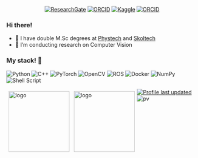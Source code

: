 <p align="center">
    <a href="https://www.researchgate.net/profile/Ilya-Basharov" target="_blank"><img alt="ResearchGate" src="https://img.shields.io/badge/-ResearchGate-00CCBB?style=flat-square&logo=ResearchGate&logoColor=white"></a>
    <a href="https://orcid.org/0000-0002-6442-7789" target="_blank"><img alt="ORCID" src="https://img.shields.io/badge/-ORCID-A6CE39?style=flat-square&logo=ORCID&logoColor=white"></a>
    <a href="https://www.kaggle.com/ilyabasharov" target="_blank"><img alt="Kaggle" src="https://img.shields.io/badge/Kaggle-20BEFF?style=flat-square&logo=Kaggle&logoColor=white"></a>
    <a href="https://leetcode.com/ilyabasharov98" target="_blank"><img alt="ORCID" src="https://img.shields.io/badge/-LeetCode-FFA116?style=flat-square&logo=LeetCode&logoColor=white"></a>
</p>

### Hi there!
- 🔭 I have double M.Sc degrees at [Phystech](https://mipt.ru/english/) and [Skoltech](https://www.skoltech.ru/en/)
- 🌱 I’m conducting research on Computer Vision

### My stack! :dango:
![Python](https://img.shields.io/badge/python-3670A0?style=for-the-badge&logo=python&logoColor=ffdd54)
![C++](https://img.shields.io/badge/c++-%2300599C.svg?style=for-the-badge&logo=c%2B%2B&logoColor=white)
![PyTorch](https://img.shields.io/badge/PyTorch-%23EE4C2C.svg?style=for-the-badge&logo=PyTorch&logoColor=white)
![OpenCV](https://img.shields.io/badge/opencv-%23white.svg?style=for-the-badge&logo=opencv&logoColor=white)
![ROS](https://img.shields.io/badge/ros-%230A0FF9.svg?style=for-the-badge&logo=ros&logoColor=white)
![Docker](https://img.shields.io/badge/docker-%230db7ed.svg?style=for-the-badge&logo=docker&logoColor=white)
![NumPy](https://img.shields.io/badge/numpy-%23013243.svg?style=for-the-badge&logo=numpy&logoColor=white)
![Shell Script](https://img.shields.io/badge/shell_script-%23121011.svg?style=for-the-badge&logo=gnu-bash&logoColor=white)

<img src="https://github-readme-stats.vercel.app/api?username=Ilyabasharov&show_icons=true&theme=github_dark" alt="logo" height="160" align="left" style="margin: 6px; margin-bottom: 20px;" />
<img src="https://github-readme-stats.vercel.app/api/top-langs/?username=Ilyabasharov&layout=compact&theme=github_dark" alt="logo" height="160" align="left" style="margin: 6px; margin-bottom: 20px;"  />

[![Profile last updated](https://img.shields.io/github/last-commit/Ilyabasharov/Ilyabasharov/main?label=Last%20updated&style=flat)](https://github.com/Ilyabasharov/Ilyabasharov/commits)
![pv](https://pageview.vercel.app/?github_user=Ilyabasharov)
